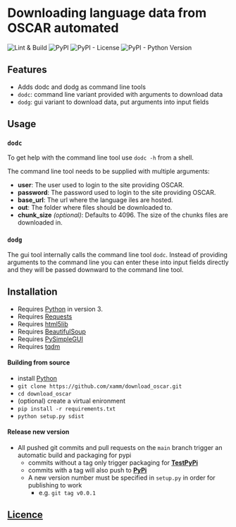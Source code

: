 # Downloading language data from OSCAR automated

![Lint & Build](https://github.com/xamm/download_oscar/actions/workflows/lint_build.yml)
![PyPI](https://img.shields.io/pypi/v/download-oscar?color=blue)
![PyPI - License](https://img.shields.io/pypi/l/download-oscar?color=brightgreen)
![PyPI - Python Version](https://img.shields.io/pypi/pyversions/download-oscar?color=informational)


## Features

- Adds dodc and dodg as command line tools
- `dodc`: command line variant provided with arguments to download data
- `dodg`: gui variant to download data, put arguments into input fields

## Usage

### `dodc`

To get help with the command line tool use `dodc -h` from a shell.

The command line tool needs to be supplied with multiple arguments:
- **user**: The user used to login to the site providing OSCAR.
- **password**: The password used to login to the site providing OSCAR.
- **base_url**: The url where the language iles are hosted.
- **out**: The folder where files should be downloaded to.
- **chunk_size** *(optional)*: Defaults to 4096. The size of the chunks files are downloaded in.

### `dodg`

The gui tool internally calls the command line tool `dodc`.
Instead of providing arguments to the command line you can enter these into input fields directly and they will be passed downward to the command line tool.

## Installation

- Requires [Python](https://www.python.org/) in version 3.
- Requires [Requests](https://docs.python-requests.org/en/master/)
- Requires [html5lib](https://github.com/html5lib/html5lib-python)
- Requires [BeautifulSoup](https://www.crummy.com/software/BeautifulSoup/bs4/doc/)
- Requires [PySimpleGUI](https://github.com/PySimpleGUI/PySimpleGUI)
- Requires [tqdm](https://github.com/tqdm/tqdm)

#### Building from source

- install [Python](https://www.python.org/)
- `git clone https://github.com/xamm/download_oscar.git`
- `cd download_oscar`
- (optional) create a virtual enironment
- `pip install -r requirements.txt`
- `python setup.py sdist`

#### Release new version

- All pushed git commits and pull requests on the `main` branch trigger an automatic build and packaging for pypi
    - commits without a tag only trigger packaging for [**TestPyPi**](https://test.pypi.org/)
    - commits with a tag will also push to [**PyPi**](https://pypi.org/)
    - A new version number must be specified in `setup.py` in order for publishing to work
        - e.g. `git tag v0.0.1`

## [Licence](https://github.com/xamm/download_oscar/blob/main/LICENSE)

